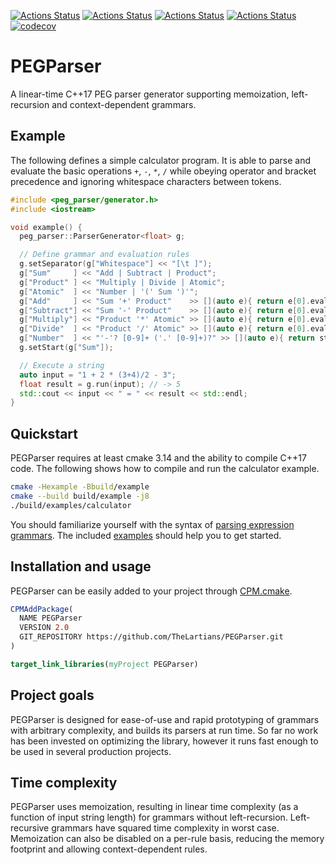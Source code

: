 [![Actions Status](https://github.com/TheLartians/PEGParser/workflows/MacOS/badge.svg)](https://github.com/TheLartians/PEGParser/actions)
[![Actions Status](https://github.com/TheLartians/PEGParser/workflows/Windows/badge.svg)](https://github.com/TheLartians/PEGParser/actions)
[![Actions Status](https://github.com/TheLartians/PEGParser/workflows/Ubuntu/badge.svg)](https://github.com/TheLartians/PEGParser/actions)
[![Actions Status](https://github.com/TheLartians/PEGParser/workflows/Style/badge.svg)](https://github.com/TheLartians/PEGParser/actions)
[![codecov](https://codecov.io/gh/TheLartians/PEGParser/branch/master/graph/badge.svg)](https://codecov.io/gh/TheLartians/PEGParser)

# PEGParser

A linear-time C++17 PEG parser generator supporting memoization, left-recursion and context-dependent grammars.

## Example

The following defines a simple calculator program. It is able to parse and evaluate the basic operations `+`, `-`, `*`, `/` while obeying operator and bracket precedence and ignoring whitespace characters between tokens.

```c++
#include <peg_parser/generator.h>
#include <iostream>

void example() {
  peg_parser::ParserGenerator<float> g;

  // Define grammar and evaluation rules
  g.setSeparator(g["Whitespace"] << "[\t ]");
  g["Sum"     ] << "Add | Subtract | Product";
  g["Product" ] << "Multiply | Divide | Atomic";
  g["Atomic"  ] << "Number | '(' Sum ')'";
  g["Add"     ] << "Sum '+' Product"    >> [](auto e){ return e[0].evaluate() + e[1].evaluate(); };
  g["Subtract"] << "Sum '-' Product"    >> [](auto e){ return e[0].evaluate() - e[1].evaluate(); };
  g["Multiply"] << "Product '*' Atomic" >> [](auto e){ return e[0].evaluate() * e[1].evaluate(); };
  g["Divide"  ] << "Product '/' Atomic" >> [](auto e){ return e[0].evaluate() / e[1].evaluate(); };
  g["Number"  ] << "'-'? [0-9]+ ('.' [0-9]+)?" >> [](auto e){ return stof(e.string()); };
  g.setStart(g["Sum"]);

  // Execute a string
  auto input = "1 + 2 * (3+4)/2 - 3";
  float result = g.run(input); // -> 5
  std::cout << input << " = " << result << std::endl;
}
```

## Quickstart

PEGParser requires at least cmake 3.14 and the ability to compile C++17 code. The following shows how to compile and run the calculator example.

```bash
cmake -Hexample -Bbuild/example
cmake --build build/example -j8
./build/examples/calculator
```

You should familiarize yourself with the syntax of [parsing expression grammars](http://en.wikipedia.org/wiki/Parsing_expression_grammar). The included [examples](example) should help you to get started.

## Installation and usage

PEGParser can be easily added to your project through [CPM.cmake](https://github.com/TheLartians/CPM.cmake).

```cmake
CPMAddPackage(
  NAME PEGParser
  VERSION 2.0
  GIT_REPOSITORY https://github.com/TheLartians/PEGParser.git
)

target_link_libraries(myProject PEGParser)
```

## Project goals

PEGParser is designed for ease-of-use and rapid prototyping of grammars with arbitrary complexity, and builds its parsers at run time.
So far no work has been invested on optimizing the library, however it runs fast enough to be used in several production projects.

## Time complexity

PEGParser uses memoization, resulting in linear time complexity (as a function of input string length) for grammars without left-recursion.
Left-recursive grammars have squared time complexity in worst case.
Memoization can also be disabled on a per-rule basis, reducing the memory footprint and allowing context-dependent rules.
